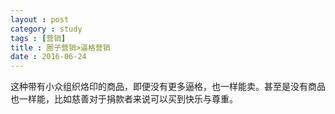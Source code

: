 ```yaml
---
layout : post
category : study
tags : [营销]
title : 圈子营销>逼格营销
date : 2016-06-24
---
```



这种带有小众组织烙印的商品，即便没有更多逼格，也一样能卖。甚至是没有商品也一样能，比如慈善对于捐款者来说可以买到快乐与尊重。



